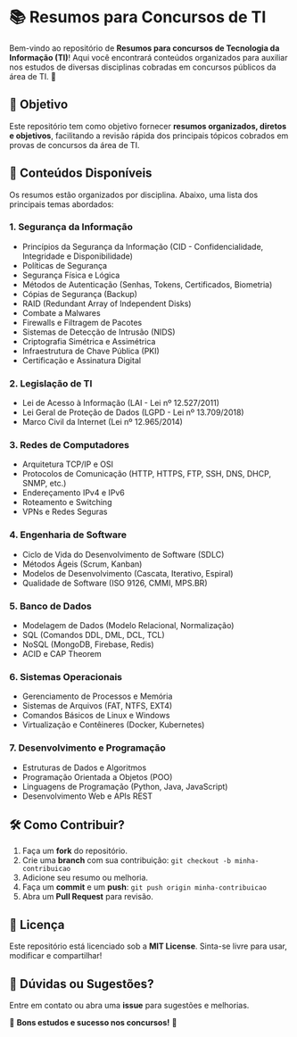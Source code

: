 # 📚 Resumos para Concursos de TI

Bem-vindo ao repositório de **Resumos para concursos de Tecnologia da Informação (TI)**! 
Aqui você encontrará conteúdos organizados para auxiliar nos estudos de diversas disciplinas cobradas em concursos públicos da área de TI. 🚀

## 🎯 **Objetivo**
Este repositório tem como objetivo fornecer **resumos organizados, diretos e objetivos**, facilitando a revisão rápida dos principais tópicos cobrados em provas de concursos da área de TI.

## 📌 **Conteúdos Disponíveis**
Os resumos estão organizados por disciplina. Abaixo, uma lista dos principais temas abordados:

### **1. Segurança da Informação**
- Princípios da Segurança da Informação (CID - Confidencialidade, Integridade e Disponibilidade)
- Políticas de Segurança
- Segurança Física e Lógica
- Métodos de Autenticação (Senhas, Tokens, Certificados, Biometria)
- Cópias de Segurança (Backup)
- RAID (Redundant Array of Independent Disks)
- Combate a Malwares
- Firewalls e Filtragem de Pacotes
- Sistemas de Detecção de Intrusão (NIDS)
- Criptografia Simétrica e Assimétrica
- Infraestrutura de Chave Pública (PKI)
- Certificação e Assinatura Digital

### **2. Legislação de TI**
- Lei de Acesso à Informação (LAI - Lei nº 12.527/2011)
- Lei Geral de Proteção de Dados (LGPD - Lei nº 13.709/2018)
- Marco Civil da Internet (Lei nº 12.965/2014)

### **3. Redes de Computadores**
- Arquitetura TCP/IP e OSI
- Protocolos de Comunicação (HTTP, HTTPS, FTP, SSH, DNS, DHCP, SNMP, etc.)
- Endereçamento IPv4 e IPv6
- Roteamento e Switching
- VPNs e Redes Seguras

### **4. Engenharia de Software**
- Ciclo de Vida do Desenvolvimento de Software (SDLC)
- Métodos Ágeis (Scrum, Kanban)
- Modelos de Desenvolvimento (Cascata, Iterativo, Espiral)
- Qualidade de Software (ISO 9126, CMMI, MPS.BR)

### **5. Banco de Dados**
- Modelagem de Dados (Modelo Relacional, Normalização)
- SQL (Comandos DDL, DML, DCL, TCL)
- NoSQL (MongoDB, Firebase, Redis)
- ACID e CAP Theorem

### **6. Sistemas Operacionais**
- Gerenciamento de Processos e Memória
- Sistemas de Arquivos (FAT, NTFS, EXT4)
- Comandos Básicos de Linux e Windows
- Virtualização e Contêineres (Docker, Kubernetes)

### **7. Desenvolvimento e Programação**
- Estruturas de Dados e Algoritmos
- Programação Orientada a Objetos (POO)
- Linguagens de Programação (Python, Java, JavaScript)
- Desenvolvimento Web e APIs REST

## 🛠 **Como Contribuir?**
1. Faça um **fork** do repositório.
2. Crie uma **branch** com sua contribuição: `git checkout -b minha-contribuicao`
3. Adicione seu resumo ou melhoria.
4. Faça um **commit** e um **push**: `git push origin minha-contribuicao`
5. Abra um **Pull Request** para revisão.

## 📜 **Licença**
Este repositório está licenciado sob a **MIT License**. Sinta-se livre para usar, modificar e compartilhar!

## 💬 **Dúvidas ou Sugestões?**
Entre em contato ou abra uma **issue** para sugestões e melhorias.

🚀 **Bons estudos e sucesso nos concursos!** 🎯

